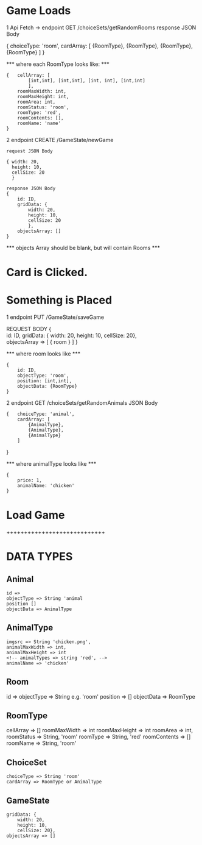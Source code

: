 # Game Loads

1 Api Fetch ->
  endpoint GET /choiceSets/getRandomRooms
   response JSON Body

   {    choiceType: 'room',
        cardArray: [
            {RoomType},
            {RoomType},
            {RoomType},
            {RoomType}
        ]
   }

*** where each RoomType looks like: ***  

    {   cellArray: [
            [int,int], [int,int], [int, int], [int,int]
            ],
        roomMaxWidth: int,
        roomMaxHeight: int,
        roomArea: int,
        roomStatus: 'room',
        roomType: 'red',
        roomContents: [],
        roomName: 'name'
    }

2 endpoint CREATE /GameState/newGame

    request JSON Body

    { width: 20,
      height: 10,
      cellSize: 20
      }

    response JSON Body
    {
        id: ID,
        gridData: {
            width: 20,
            height: 10,
            cellSize: 20
            },    
        objectsArray: []
    }
*** objects Array should be blank, but will contain Rooms ***

# Card is Clicked.
# Something is Placed

1 endpoint PUT /GameState/saveGame

REQUEST BODY
{  
    id: ID,
   gridData: {
        width: 20,
        height: 10,
        cellSize: 20},    
    objectsArray => [
        { room }
    ]
}

*** where room looks like ***

    {
        id: ID,
        objectType: 'room',
        position: [int,int],
        objectData: {RoomType}
    }

2 endpoint GET /choiceSets/getRandomAnimals
    JSON Body

    {   choiceType: 'animal',
        cardArray: [
            {AnimalType},
            {AnimalType},
            {AnimalType}
        ]
   }

*** where animalType looks like ***

    {
        price: 1,
        animalName: 'chicken'
    }


# Load Game

++++++++++++++++++++++++++++

# DATA TYPES

## Animal
    id =>
    objectType => String 'animal
    position []
    objectData => AnimalType

## AnimalType
    imgsrc => String 'chicken.png',
    animalMaxWidth => int,
    animalMaxHeight => int
    <!-- animalTypes => string 'red', -->
    animalName => 'chicken'



## Room
 id =>
 objectType => String e.g. 'room'
 position => []
 objectData => RoomType

## RoomType
 cellArray => []
 roomMaxWidth => int
 roomMaxHeight => int
 roomArea => int,
 roomStatus => String, 'room'
 roomType => String, 'red'
 roomContents => []
 roomName => String, 'room'


## ChoiceSet
    choiceType => String 'room'
    cardArray => RoomType or AnimalType

## GameState   
    gridData: {
        width: 20,
        height: 10,
        cellSize: 20},    
    objectsArray => []
